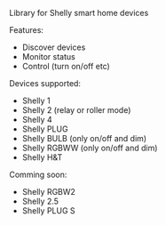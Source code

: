 Library for Shelly smart home devices

Features:
- Discover devices
- Monitor status
- Control (turn on/off etc)

Devices supported:
- Shelly 1
- Shelly 2 (relay or roller mode)
- Shelly 4
- Shelly PLUG
- Shelly BULB (only on/off and dim)
- Shelly RGBWW (only on/off and dim)
- Shelly H&T

Comming soon:
- Shelly RGBW2
- Shelly 2.5
- Shelly PLUG S

